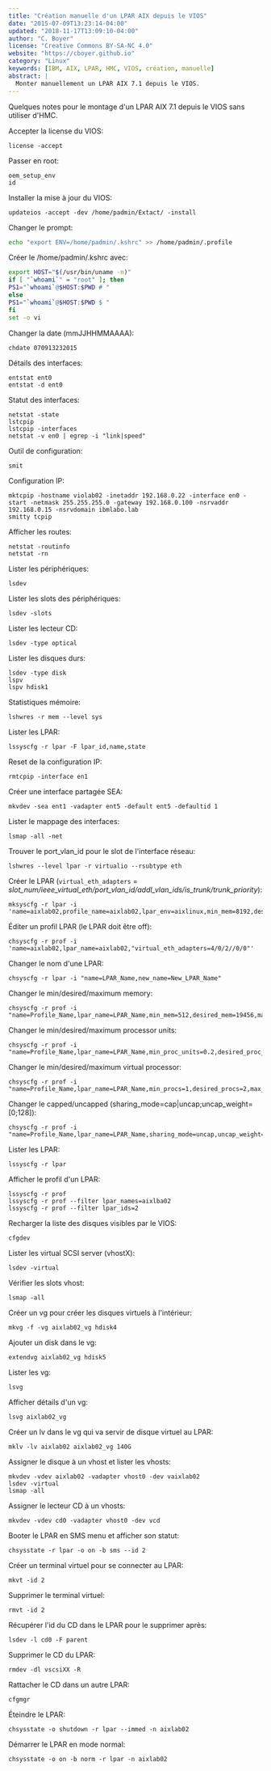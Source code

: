 ```yaml
---
title: "Création manuelle d'un LPAR AIX depuis le VIOS"
date: "2015-07-09T13:23:14-04:00"
updated: "2018-11-17T13:09:10-04:00"
author: "C. Boyer"
license: "Creative Commons BY-SA-NC 4.0"
website: "https://cboyer.github.io"
category: "Linux"
keywords: [IBM, AIX, LPAR, HMC, VIOS, création, manuelle]
abstract: |
  Monter manuellement un LPAR AIX 7.1 depuis le VIOS.
---
```



Quelques notes pour le montage d'un LPAR AIX 7.1 depuis le VIOS sans utiliser d'HMC.


Accepter la license du VIOS:

```console
license -accept
```

Passer en root:

```console
oem_setup_env
id
```

Installer la mise à jour du VIOS:

```console
updateios -accept -dev /home/padmin/Extact/ -install
```

Changer le prompt:

```bash
echo "export ENV=/home/padmin/.kshrc" >> /home/padmin/.profile
```

Créer le /home/padmin/.kshrc avec:

```bash
export HOST="$(/usr/bin/uname -n)"
if [ "`whoami`" = "root" ]; then
PS1="`whoami`@$HOST:$PWD # "
else
PS1="`whoami`@$HOST:$PWD $ "
fi
set -o vi
```

Changer la date (mmJJHHMMAAAA):

```console
chdate 070913232015
```

Détails des interfaces:

```console
entstat ent0
entstat -d ent0
```

Statut des interfaces:

```console
netstat -state
lstcpip
lstcpip -interfaces
netstat -v en0 | egrep -i "link|speed"
```

Outil de configuration:

```console
smit
```

Configuration IP:

```console
mktcpip -hostname violab02 -inetaddr 192.168.0.22 -interface en0 -start -netmask 255.255.255.0 -gateway 192.168.0.100 -nsrvaddr 192.168.0.15 -nsrvdomain ibmlabo.lab
smitty tcpip
```

Afficher les routes:

```console
netstat -routinfo
netstat -rn
```

Lister les périphériques:

```console
lsdev
```

Lister les slots des périphériques:

```console
lsdev -slots
```

Lister les lecteur CD:

```console
lsdev -type optical
```

Lister les disques durs:

```console
lsdev -type disk
lspv
lspv hdisk1
```

Statistiques mémoire:

```console
lshwres -r mem --level sys
```

Lister les LPAR:

```console
lssyscfg -r lpar -F lpar_id,name,state
```

Reset de la configuration IP:

```console
rmtcpip -interface en1
```

Créer une interface partagée SEA:

```console
mkvdev -sea ent1 -vadapter ent5 -default ent5 -defaultid 1
```

Lister le mappage des interfaces:

```console
lsmap -all -net
```

Trouver le port_vlan_id pour le slot de l'interface réseau:

```console
lshwres --level lpar -r virtualio --rsubtype eth
```

Créer le LPAR (`virtual_eth_adapters` = *slot_num/ieee_virtual_eth/port_vlan_id/addl_vlan_ids/is_trunk/trunk_priority*):

```console
mksyscfg -r lpar -i 'name=aixlab02,profile_name=aixlab02,lpar_env=aixlinux,min_mem=8192,desired_mem=16384,max_mem=32768,proc_mode=shared,min_procs=1,desired_procs=2,max_procs=4,min_proc_units=1,desired_proc_units=2,max_proc_units=4,sharing_mode=uncap,uncap_weight=128,boot_mode=norm,auto_start=1,"virtual_scsi_adapters=2/client/1/vioserver/11/1","virtual_eth_adapters=4/0/2//0/0"'
```

Éditer un profil LPAR (le LPAR doit être off):

```console
chsyscfg -r prof -i 'name=aixlab02,lpar_name=aixlab02,"virtual_eth_adapters=4/0/2//0/0"'
```

Changer le nom d'une LPAR:

```console
chsyscfg -r lpar -i "name=LPAR_Name,new_name=New_LPAR_Name"
```

Changer le min/desired/maximum memory:

```console
chsyscfg -r prof -i "name=Profile_Name,lpar_name=LPAR_Name,min_mem=512,desired_mem=19456,max_mem=20480"
```

Changer le min/desired/maximum processor units:

```console
chsyscfg -r prof -i "name=Profile_Name,lpar_name=LPAR_Name,min_proc_units=0.2,desired_proc_units=0.5,max_proc_units=2.0"
```

Changer le min/desired/maximum virtual processor:

```console
chsyscfg -r prof -i "name=Profile_Name,lpar_name=LPAR_Name,min_procs=1,desired_procs=2,max_procs=6"
```

Changer le capped/uncapped (sharing_mode=cap|uncap;uncap_weight=[0;128]):

```console
chsyscfg -r prof -i "name=Profile_Name,lpar_name=LPAR_Name,sharing_mode=uncap,uncap_weight=128"
```

Lister les LPAR:

```console
lssyscfg -r lpar
```

Afficher le profil d'un LPAR:

```console
lssyscfg -r prof
lssyscfg -r prof --filter lpar_names=aixlba02
lssyscfg -r prof --filter lpar_ids=2
```

Recharger la liste des disques visibles par le VIOS:

```console
cfgdev
```

Lister les virtual SCSI server (vhostX):

```console
lsdev -virtual
```

Vérifier les slots vhost:

```console
lsmap -all
```

Créer un vg pour créer les disques virtuels à l'intérieur:

```console
mkvg -f -vg aixlab02_vg hdisk4
```

Ajouter un disk dans le vg:

```console
extendvg aixlab02_vg hdisk5
```

Lister les vg:

```console
lsvg
```

Afficher détails d'un vg:

```console
lsvg aixlab02_vg
```

Créer un lv dans le vg qui va servir de disque virtuel au LPAR:

```console
mklv -lv aixlab02 aixlab02_vg 140G
```

Assigner le disque à un vhost et lister les vhosts:

```console
mkvdev -vdev aixlab02 -vadapter vhost0 -dev vaixlab02
lsdev -virtual
lsmap -all
```

Assigner le lecteur CD à un vhosts:

```console
mkvdev -vdev cd0 -vadapter vhost0 -dev vcd
```

Booter le LPAR en SMS menu et afficher son statut:

```console
chsysstate -r lpar -o on -b sms --id 2
```

Créer un terminal virtuel pour se connecter au LPAR:

```console
mkvt -id 2
```

Supprimer le terminal virtuel:

```console
rmvt -id 2
```

Récupérer l'id du CD dans le LPAR pour le supprimer après:

```console
lsdev -l cd0 -F parent
```

Supprimer le CD du LPAR:

```console
rmdev -dl vscsiXX -R
```

Rattacher le CD dans un autre LPAR:

```console
cfgmgr
```

Éteindre le LPAR:

```console
chsysstate -o shutdown -r lpar --immed -n aixlab02
```

Démarrer le LPAR en mode normal:

```console
chsysstate -o on -b norm -r lpar -n aixlab02
```
